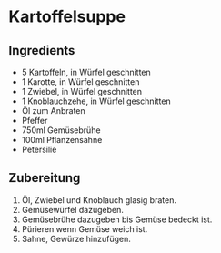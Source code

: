 # Kartoffelsuppe

## Ingredients
* 5 Kartoffeln, in Würfel geschnitten
* 1 Karotte, in Würfel geschnitten
* 1 Zwiebel, in Würfel geschnitten
* 1 Knoblauchzehe, in Würfel geschnitten
* Öl zum Anbraten
* Pfeffer
* 750ml Gemüsebrühe
* 100ml Pflanzensahne
* Petersilie

## Zubereitung

1. Öl, Zwiebel und Knoblauch glasig braten.
2. Gemüsewürfel dazugeben.
3. Gemüsebrühe dazugeben bis Gemüse bedeckt ist.
4. Pürieren wenn Gemüse weich ist.
5. Sahne, Gewürze hinzufügen.